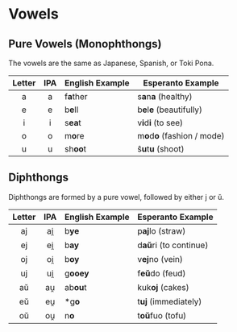 # Vowels

## Pure Vowels (Monophthongs)

The vowels are the same as Japanese, Spanish, or Toki Pona.

| Letter | IPA | English Example | Esperanto Example             |
| :----: | :-: | --------------- | ----------------------------- |
|   a    |  a  | f**a**ther      | s**a**n**a** (healthy)        |
|   e    |  e  | b**e**ll        | b**e**l**e** (beautifully)    |
|   i    |  i  | s**ea**t        | v**i**d**i** (to see)         |
|   o    |  o  | m**o**re        | m**o**d**o** (fashion / mode) |
|   u    |  u  | sh**oo**t       | ŝ**u**t**u** (shoot)          |

## Diphthongs

Diphthongs are formed by a pure vowel, followed by either j or ŭ.

| Letter | IPA | English Example | Esperanto Example       |
| :----: | :-: | --------------- | ----------------------- |
|   aj   | ai̯  | b**ye**         | p**aj**lo (straw)       |
|   ej   | ei̯  | b**ay**         | d**aŭ**ri (to continue) |
|   oj   | oi̯  | b**oy**         | v**ej**no (vein)        |
|   uj   | ui̯  | g**ooey**       | f**eŭ**do (feud)        |
|   aŭ   | au̯  | ab**ou**t       | kuk**oj** (cakes)       |
|   eŭ   | eu̯  | \*g**o**        | t**uj** (immediately)   |
|   oŭ   | ou̯  | n**o**          | t**oŭ**fuo (tofu)       |
